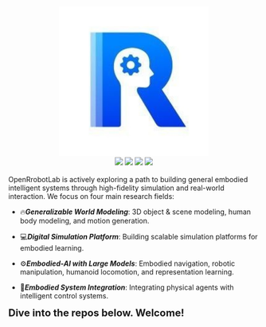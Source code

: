 <div align="center">
   <a href="https://openrobotlab.org.cn/"><img src="logo.jpg" height="300"/></a>
  <div>
    <a href="https://www.xiaohongshu.com/user/profile/67875ac7000000000403c619"><img src="https://img.shields.io/badge/Redbook-red?style=flat&logo=xiaohongshu&logoColor=red"/></a>
    <a href="https://www.zhihu.com/people/openrobotlab"><img src="https://img.shields.io/badge/Zhihu-lightblue?style=flat&logo=zhihu&logoColor=blue"/></a>
    <a href="https://space.bilibili.com/3546722198358311"><img src="https://img.shields.io/badge/-bilibili-ff69b4?style=flat&labelColor=ff69b4&logo=bilibili&logoColor=white"/></a>
    <a href="https://cdn.vansin.top/OpenRobotLab.jpg"><img src="https://img.shields.io/badge/WeChat-brightgreen?style=flat&logo=WeChat&logoColor=green"/></a>
<div>&nbsp;</div>
    </div>
</div>
OpenRrobotLab is actively exploring a path to building general embodied intelligent systems through high-fidelity simulation and real-world interaction. We focus on four main research fields:

- :fire:***Generalizable World Modeling***: 3D object & scene modeling, human body modeling, and motion generation.

- :computer:***Digital Simulation Platform***: Building scalable simulation platforms for embodied learning.

- :gear:***Embodied-AI with Large Models***: Embodied navigation, robotic manipulation, humanoid locomotion, and representation learning.

- :robot:***Embodied System Integration***: Integrating physical agents with intelligent control systems.

  

<div align="left">
   <b style="font-size:20px">Dive into the repos below. Welcome!</b>
</div>
